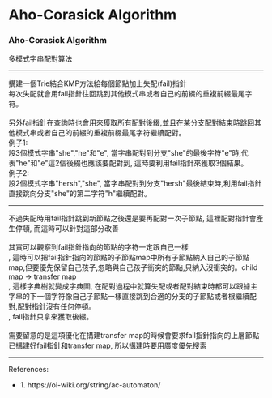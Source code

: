 # Aho-Corasick Algorithm

 <h3>Aho-Corasick Algorithm </h3>
 
 <p>
多模式字串配對算法
<hr>
搆建一個Trie結合KMP方法給每個節點加上失配(fail)指針
<br>每次失配就會用fail指針往回跳到其他模式串或者自己的前綴的重複前綴最尾字符。
<br><br>另外fail指針在查詢時也會用來獲取所有配對後綴,並且在某分支配對結束時跳回其他模式串或者自己的前綴的重複前綴最尾字符繼續配對。
<br>例子1:
<br>設3個模式字串"she","he"和"e", 當字串配對到分支"she"的最後字符"e"時,代表"he"和"e"這2個後綴也應該要配對到, 這時要利用fail指針來獲取3個結果。
<br>例子2:
<br>設2個模式字串"hersh","she", 當字串配對到分支"hersh"最後結束時,利用fail指針直接跳向分支"she"的第二字符"h"繼續配對。

<hr>
不過失配時用fail指針跳到新節點之後還是要再配對一次子節點, 這裡配對指針會產生停頓, 而這時可以針對這部分改善
<br><br>其實可以觀察到fail指針指向的節點的字符一定跟自己一樣
<br>, 這時可以把fail指針指向的節點的子節點map中所有子節點納入自己的子節點map,但要優先保留自己孩子,忽略與自己孩子衝突的節點,只納入沒衝突的。child map -> transfer map
<br>, 這樣字典樹就變成字典圖, 在配對過程中就算失配或者配對結束時都可以跟據主字串的下一個字符像自己子節點一樣直接跳到合適的分支的子節點或者根繼續配對,配對指針沒有任何停頓。
<br>, fail指針只拿來獲取後綴。
<br><br>需要留意的是這項優化在搆建transfer map的時候會要求fail指針指向的上層節點已搆建好fail指針和transfer map, 所以搆建時要用廣度優先搜索


<hr>
<div>References:</div>
<ul>
<li>1. https://oi-wiki.org/string/ac-automaton/</li>
</ul>
</p>
